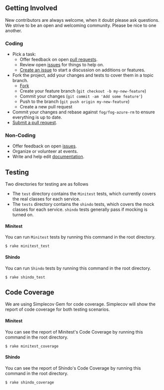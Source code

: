 ## Getting Involved

New contributors are always welcome, when it doubt please ask questions. We strive to be an open and welcoming community. Please be nice to one another.

### Coding

* Pick a task:
  * Offer feedback on open [pull requests](https://github.com/fog/fog-azure-rm/pulls).
  * Review open [issues](https://github.com/fog/fog-azure-rm/issues) for things to help on.
  * [Create an issue](https://github.com/fog/fog-azure-rm/issues/new) to start a discussion on additions or features.
* Fork the project, add your changes and tests to cover them in a topic branch.
  * [Fork](https://github.com/fog/fog-azure-rm/fork)
  * Create your feature branch (`git checkout -b my-new-feature`)
  * Commit your changes (`git commit -am 'Add some feature'`)
  * Push to the branch (`git push origin my-new-feature`)
  * Create a new pull request
* Commit your changes and rebase against `fog/fog-azure-rm` to ensure everything is up to date.
* [Submit a pull request](https://github.com/fog/fog-azure-rm/compare/).

### Non-Coding

* Offer feedback on open [issues](https://github.com/fog/fog-azure-rm/issues).
* Organize or volunteer at events.
* Write and help edit [documentation](https://github.com/fog/fog-azure-rm/tree/master/lib/fog/azurerm/docs).

## Testing 

Two directories for testing are as follows

* The `test` directory contains the `Minitest` tests, which currently covers the real classes for each service.
* The `tests` directory contains the `shindo` tests, which covers the mock classes for each service. `shindo` tests generally pass if mocking is turned on.

#### Minitest
You can run `Minitest` tests by running this command in the root directory.

```shell
$ rake minitest_test
```

#### Shindo 
You can run `Shindo` tests by running this command in the root directory.

```shell
$ rake shindo_test
```

## Code Coverage
We are using Simplecov Gem for code coverage. Simplecov will show the report of code coverage for both testing scenarios.

#### Minitest 
You can see the report of Minitest's Code Coverage by running this command in the root directory.

```shell
$ rake minitest_coverage
```

#### Shindo
You can see the report of Shindo's Code Coverage by running this command in the root directory.

```shell
$ rake shindo_coverage
```

